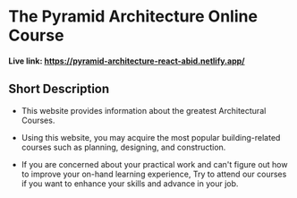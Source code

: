 # The Pyramid Architecture Online Course

#### Live link: https://pyramid-architecture-react-abid.netlify.app/

## Short Description

-  This website provides information about the greatest Architectural Courses.

-  Using this website, you may acquire the most popular building-related courses such as planning, designing, and construction.
-  If you are concerned about your practical work and can't figure out how to improve your on-hand learning experience, Try to attend our courses if you want to enhance your skills and advance in your job.
